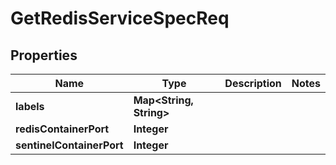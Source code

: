 

# GetRedisServiceSpecReq


## Properties

| Name | Type | Description | Notes |
|------------ | ------------- | ------------- | -------------|
|**labels** | **Map&lt;String, String&gt;** |  |  |
|**redisContainerPort** | **Integer** |  |  |
|**sentinelContainerPort** | **Integer** |  |  |



